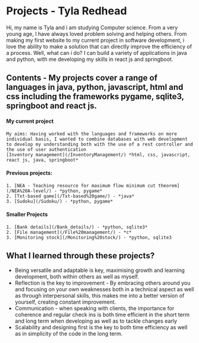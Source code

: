 # Projects - Tyla Redhead

Hi, my name is Tyla and i am studying Computer science. From a very young age, I have always loved problem solving and helping others. From making my first website to my current project in software development, i love the ability to make a solution that can directly improve the efficiency of a process. Well, what can i do? I can build a variety of applications in java and python, with me developing my skills in react js and springboot. 

## Contents - My projects cover a range of languages in java, python, javascript, html and css including the frameworks pygame, sqlite3, springboot and react js.

#### My current project
    My aims: Having worked with the languages and frameworks on more individual basis, I wanted to combine databases with web development to develop my understanding both with the use of a rest controller and the use of user authentication
    [Inventory management](/InventoryManagement/) *html, css, javascript, react js, java, springboot*

#### Previous projects:
    1. [NEA - Teaching resource for maximum flow minimum cut theorem](/NEA%20A-level/) - *python, pygame*
    2. [Txt-based game](/Txt-based%20game/) - *java*
    3. [Sudoku](/Sudoku/) - *python, pygame*

#### Smaller Projects
    1. [Bank details](/Bank_details/) - *python, sqlite3*
    2. [File management](/File%20management/) - *c*
    3. [Monitoring stock](/Monitoring%20stock/) - *python, sqlite3

## What I learned through these projects? 
 - Being versatile and adaptable is key, maximising growth and learning development, both within others as well as myself. 
 - Reflection is the key to improvement - By embracing others around you and focusing on your own weaknesses both in a technical aspect as well as through   interpersonal skills, this makes me into a better version of yourself, creating constant improvement.
 - Communication - when speaking with clients, the importance for coherence and regular check ins is both time efficient in the short term and long term when developing as well as to tackle changes early
 - Scalability and designing first is the key to both time efficiency as well as in simplicity of the code in the long term.

